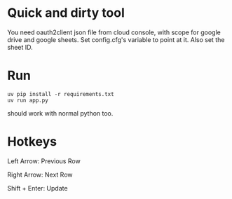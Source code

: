 # Quick and dirty tool

You need oauth2client json file from cloud console, with scope for google drive and google sheets. Set config.cfg's variable to point at it. Also set the sheet ID.

# Run

```
uv pip install -r requirements.txt
uv run app.py
```

should work with normal python too.

# Hotkeys
 
Left Arrow: Previous Row

Right Arrow: Next Row

Shift + Enter: Update
